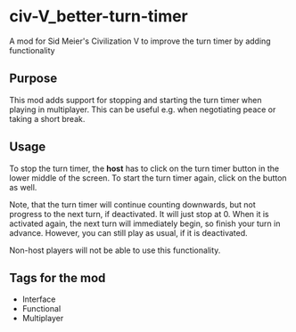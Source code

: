 # civ-V_better-turn-timer
A mod for Sid Meier's Civilization V to improve the turn timer by adding functionality

## Purpose
This mod adds support for stopping and starting the turn timer when playing in multiplayer.
This can be useful e.g. when negotiating peace or taking a short break.

## Usage
To stop the turn timer, the **host** has to click on the turn timer button in the lower middle of the screen.
To start the turn timer again, click on the button as well.

Note, that the turn timer will continue counting downwards, but not progress to the next turn, if deactivated. It will just stop at 0.
When it is activated again, the next turn will immediately begin, so finish your turn in advance. However, you can still play as usual, if it is deactivated.

Non-host players will not be able to use this functionality.

## Tags for the mod
* Interface
* Functional
* Multiplayer